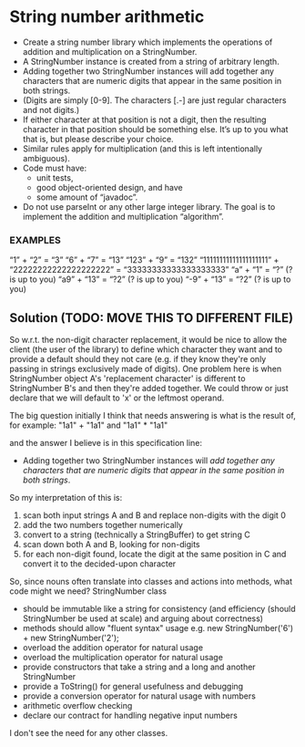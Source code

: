 # String number arithmetic
 - Create a string number library which implements the operations of addition and multiplication on a StringNumber. 
 - A StringNumber instance is created from a string of arbitrary length.
 - Adding together two StringNumber instances will add together any characters that are numeric digits that appear in the same position in both strings. 
 - (Digits are simply [0-9]. The characters [.-] are just regular characters and not digits.) 
 - If either character at that position is not a digit, then the resulting character in that position should be something else. It’s up to you what that is, but please describe your choice.
 - Similar rules apply for multiplication (and this is left intentionally ambiguous).
 - Code must have:
    - unit tests, 
    - good object-oriented design, and have 
    - some amount of “javadoc”. 
- Do not use parseInt or any other large integer library. The goal is to implement the addition and multiplication “algorithm”.

### EXAMPLES
“1” + “2” = “3”
“6” + “7” = “13”
“123” + “9” = “132”
“11111111111111111111” + “22222222222222222222” = “33333333333333333333” “a” + “1” = “?” (? is up to you)
“a9” + “13” = “?2” (? is up to you)
“-9” + “13” = “?2” (? is up to you)

## Solution (TODO: MOVE THIS TO DIFFERENT FILE)
So w.r.t. the non-digit character replacement, it would be nice to allow the client (the user of the library) to define which character they want and to provide a default should they not care (e.g. if they know they're only passing in strings exclusively made of digits). One problem here is when StringNumber object A's 'replacement character' is different to StringNumber B's and then they're added together. We could throw or just declare that we will default to 'x' or the leftmost operand.

The big question initially I think that needs answering is what is the result of, for example:
        "1a1" + "1a1" and "1a1" * "1a1" 

and the answer I believe is in this specification line:
 - Adding together two StringNumber instances will *add together any characters that are numeric digits that appear in the same position in both strings*. 

So my interpretation of this is:
1. scan both input strings A and B and replace non-digits with the digit 0
1. add the two numbers together numerically 
1. convert to a string (technically a StringBuffer) to get string C
1. scan down both A and B, looking for non-digits
1. for each non-digit found, locate the digit at the same position in C and convert it to the decided-upon character

So, since nouns often translate into classes and actions into methods, what code might we need?
StringNumber class
- should be immutable like a string for consistency (and efficiency (should StringNumber be used at scale) and arguing about correctness)
- methods should allow "fluent syntax" usage e.g. new StringNumber('6') + new StringNumber('2');
- overload the addition operator for natural usage
- overload the multiplication operator for natural usage
- provide constructors that take a string and a long and another StringNumber
- provide a ToString() for general usefulness and debugging
- provide a conversion operator for natural usage with numbers
- arithmetic overflow checking
- declare our contract for handling negative input numbers

I don't see the need for any other classes.